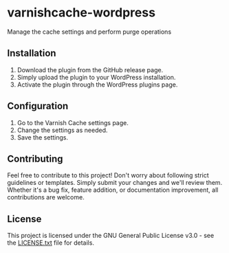 # varnishcache-wordpress

Manage the cache settings and perform purge operations

## Installation

1. Download the plugin from the GitHub release page.
2. Simply upload the plugin to your WordPress installation.
3. Activate the plugin through the WordPress plugins page.

## Configuration

1. Go to the Varnish Cache settings page.
2. Change the settings as needed.
3. Save the settings.

## Contributing

Feel free to contribute to this project! Don't worry about following strict guidelines or templates. Simply submit your changes and we'll review them. Whether it's a bug fix, feature addition, or documentation improvement, all contributions are welcome.

## License

This project is licensed under the GNU General Public License v3.0 - see the [LICENSE.txt](LICENSE.txt) file for details.